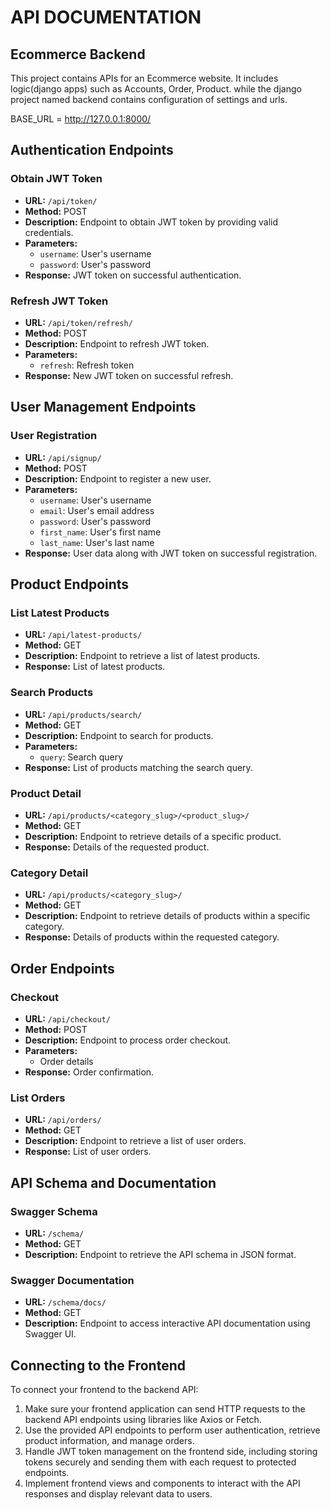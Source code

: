 # API DOCUMENTATION

## Ecommerce Backend

This project contains APIs for an Ecommerce website. It includes logic(django apps) such as Accounts, Order, Product. while the django project named backend contains configuration of settings and urls.

BASE_URL = http://127.0.0.1:8000/

## Authentication Endpoints

### Obtain JWT Token
- **URL:** `/api/token/`
- **Method:** POST
- **Description:** Endpoint to obtain JWT token by providing valid credentials.
- **Parameters:**
  - `username`: User's username
  - `password`: User's password
- **Response:** JWT token on successful authentication.

### Refresh JWT Token
- **URL:** `/api/token/refresh/`
- **Method:** POST
- **Description:** Endpoint to refresh JWT token.
- **Parameters:**
  - `refresh`: Refresh token
- **Response:** New JWT token on successful refresh.

## User Management Endpoints

### User Registration
- **URL:** `/api/signup/`
- **Method:** POST
- **Description:** Endpoint to register a new user.
- **Parameters:**
  - `username`: User's username
  - `email`: User's email address
  - `password`: User's password
  - `first_name`: User's first name
  - `last_name`: User's last name
- **Response:** User data along with JWT token on successful registration.

## Product Endpoints

### List Latest Products
- **URL:** `/api/latest-products/`
- **Method:** GET
- **Description:** Endpoint to retrieve a list of latest products.
- **Response:** List of latest products.

### Search Products
- **URL:** `/api/products/search/`
- **Method:** GET
- **Description:** Endpoint to search for products.
- **Parameters:**
  - `query`: Search query
- **Response:** List of products matching the search query.

### Product Detail
- **URL:** `/api/products/<category_slug>/<product_slug>/`
- **Method:** GET
- **Description:** Endpoint to retrieve details of a specific product.
- **Response:** Details of the requested product.

### Category Detail
- **URL:** `/api/products/<category_slug>/`
- **Method:** GET
- **Description:** Endpoint to retrieve details of products within a specific category.
- **Response:** Details of products within the requested category.

## Order Endpoints

### Checkout
- **URL:** `/api/checkout/`
- **Method:** POST
- **Description:** Endpoint to process order checkout.
- **Parameters:**
  - Order details
- **Response:** Order confirmation.

### List Orders
- **URL:** `/api/orders/`
- **Method:** GET
- **Description:** Endpoint to retrieve a list of user orders.
- **Response:** List of user orders.

## API Schema and Documentation

### Swagger Schema
- **URL:** `/schema/`
- **Method:** GET
- **Description:** Endpoint to retrieve the API schema in JSON format.

### Swagger Documentation
- **URL:** `/schema/docs/`
- **Method:** GET
- **Description:** Endpoint to access interactive API documentation using Swagger UI.

## Connecting to the Frontend
To connect your frontend to the backend API:
1. Make sure your frontend application can send HTTP requests to the backend API endpoints using libraries like Axios or Fetch.
2. Use the provided API endpoints to perform user authentication, retrieve product information, and manage orders.
3. Handle JWT token management on the frontend side, including storing tokens securely and sending them with each request to protected endpoints.
4. Implement frontend views and components to interact with the API responses and display relevant data to users.

